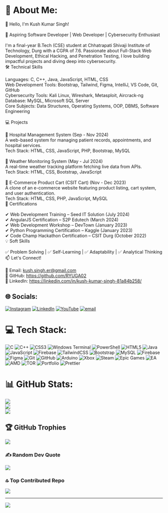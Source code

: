 # 💫 About Me:
👋 Hello, I'm Kush Kumar Singh!<br><br>🚀 Aspiring Software Developer | Web Developer | Cybersecurity Enthusiast<br><br>I'm a final-year B.Tech (CSE) student at Chhatrapati Shivaji Institute of Technology, Durg with a CGPA of 7.6. Passionate about Full-Stack Web Development, Ethical Hacking, and Penetration Testing, I love building impactful projects and diving deep into cybersecurity.<br>🛠️ Technical Skills<br><br>    Languages: C, C++, Java, JavaScript, HTML, CSS<br>    Web Development Tools: Bootstrap, Tailwind, Figma, IntelliJ, VS Code, Git, GitHub<br>    Cybersecurity Tools: Kali Linux, Wireshark, Metasploit, Aircrack-ng<br>    Database: MySQL, Microsoft SQL Server<br>    Core Subjects: Data Structures, Operating Systems, OOP, DBMS, Software Engineering<br><br>💻 Projects<br><br>🔹 Hospital Management System (Sep - Nov 2024)<br>A web-based system for managing patient records, appointments, and hospital services.<br>Tech Stack: HTML, CSS, JavaScript, PHP, Bootstrap, MySQL<br><br>🔹 Weather Monitoring System (May - Jul 2024)<br>A real-time weather tracking platform fetching live data from APIs.<br>Tech Stack: HTML, CSS, Bootstrap, JavaScript<br><br>🔹 E-Commerce Product Cart (CSIT Cart) (Nov - Dec 2023)<br>A clone of an e-commerce website featuring product listing, cart system, and user authentication.<br>Tech Stack: HTML, CSS, PHP, JavaScript, MySQL<br>📜 Certifications<br><br>✔ Web Development Training – Seed IT Solution (July 2024)<br>✔ AngularJS Certification – S2P Edutech (March 2024)<br>✔ Web Development Workshop – DevTown (January 2023)<br>✔ Python Programming Certification – Kaggle (January 2023)<br>✔ Code Champ Hackathon Certification – CSIT Durg (October 2022)<br>💡 Soft Skills<br><br>✅ Problem Solving | ✅ Self-Learning | ✅ Adaptability | ✅ Analytical Thinking<br>📫 Let's Connect!<br><br>📧 Email: kush.singh.er@gmail.com<br>🔗 GitHub: https://github.com/RYUGA02<br>🔗 LinkedIn: https://linkedin.com/in/kush-kumar-singh-81a84b258/<br>


## 🌐 Socials:
[![Instagram](https://img.shields.io/badge/Instagram-%23E4405F.svg?logo=Instagram&logoColor=white)](https://instagram.com/kush_kumar_singh_rajput_) [![LinkedIn](https://img.shields.io/badge/LinkedIn-%230077B5.svg?logo=linkedin&logoColor=white)](https://linkedin.com/in/kush-kumar-singh-81a84b258/) [![YouTube](https://img.shields.io/badge/YouTube-%23FF0000.svg?logo=YouTube&logoColor=white)](https://youtube.com/@kushkumarsingh7207) [![email](https://img.shields.io/badge/Email-D14836?logo=gmail&logoColor=white)](mailto:kush.singh.er@gmail.com) 

# 💻 Tech Stack:
![C](https://img.shields.io/badge/c-%2300599C.svg?style=for-the-badge&logo=c&logoColor=white) ![C++](https://img.shields.io/badge/c++-%2300599C.svg?style=for-the-badge&logo=c%2B%2B&logoColor=white) ![CSS3](https://img.shields.io/badge/css3-%231572B6.svg?style=for-the-badge&logo=css3&logoColor=white) ![Windows Terminal](https://img.shields.io/badge/Windows%20Terminal-%234D4D4D.svg?style=for-the-badge&logo=windows-terminal&logoColor=white) ![PowerShell](https://img.shields.io/badge/PowerShell-%235391FE.svg?style=for-the-badge&logo=powershell&logoColor=white) ![HTML5](https://img.shields.io/badge/html5-%23E34F26.svg?style=for-the-badge&logo=html5&logoColor=white) ![Java](https://img.shields.io/badge/java-%23ED8B00.svg?style=for-the-badge&logo=openjdk&logoColor=white) ![JavaScript](https://img.shields.io/badge/javascript-%23323330.svg?style=for-the-badge&logo=javascript&logoColor=%23F7DF1E) ![Firebase](https://img.shields.io/badge/firebase-%23039BE5.svg?style=for-the-badge&logo=firebase) ![TailwindCSS](https://img.shields.io/badge/tailwindcss-%2338B2AC.svg?style=for-the-badge&logo=tailwind-css&logoColor=white) ![Bootstrap](https://img.shields.io/badge/bootstrap-%238511FA.svg?style=for-the-badge&logo=bootstrap&logoColor=white) ![MySQL](https://img.shields.io/badge/mysql-4479A1.svg?style=for-the-badge&logo=mysql&logoColor=white) ![Firebase](https://img.shields.io/badge/firebase-a08021?style=for-the-badge&logo=firebase&logoColor=ffcd34) ![Figma](https://img.shields.io/badge/figma-%23F24E1E.svg?style=for-the-badge&logo=figma&logoColor=white) ![Git](https://img.shields.io/badge/git-%23F05033.svg?style=for-the-badge&logo=git&logoColor=white) ![GitHub](https://img.shields.io/badge/github-%23121011.svg?style=for-the-badge&logo=github&logoColor=white) ![Arduino](https://img.shields.io/badge/-Arduino-00979D?style=for-the-badge&logo=Arduino&logoColor=white) ![Xbox](https://img.shields.io/badge/xbox-%23107C10.svg?style=for-the-badge&logo=xbox&logoColor=white) ![Steam](https://img.shields.io/badge/steam-%23000000.svg?style=for-the-badge&logo=steam&logoColor=white) ![Epic Games](https://img.shields.io/badge/epicgames-%23313131.svg?style=for-the-badge&logo=epicgames&logoColor=white) ![EA](https://img.shields.io/badge/ea-%23000000.svg?style=for-the-badge&logo=ea&logoColor=white) ![AMD](https://img.shields.io/badge/AMD-%23000000.svg?style=for-the-badge&logo=amd&logoColor=white) ![TOR](https://img.shields.io/badge/tor-%237E4798.svg?style=for-the-badge&logo=tor-project&logoColor=white) ![Portfolio](https://img.shields.io/badge/Portfolio-%23000000.svg?style=for-the-badge&logo=firefox&logoColor=#FF7139) ![Prettier](https://img.shields.io/badge/prettier-%23F7B93E.svg?style=for-the-badge&logo=prettier&logoColor=black)
# 📊 GitHub Stats:
![](https://github-readme-stats.vercel.app/api?username=RYUGA02&theme=dark&hide_border=false&include_all_commits=true&count_private=false)<br/>
![](https://nirzak-streak-stats.vercel.app/?user=RYUGA02&theme=dark&hide_border=false)<br/>
![](https://github-readme-stats.vercel.app/api/top-langs/?username=RYUGA02&theme=dark&hide_border=false&include_all_commits=true&count_private=false&layout=compact)

## 🏆 GitHub Trophies
![](https://github-profile-trophy.vercel.app/?username=RYUGA02&theme=radical&no-frame=false&no-bg=true&margin-w=4)

### ✍️ Random Dev Quote
![](https://quotes-github-readme.vercel.app/api?type=horizontal&theme=radical)

### 🔝 Top Contributed Repo
![](https://github-contributor-stats.vercel.app/api?username=RYUGA02&limit=5&theme=dark&combine_all_yearly_contributions=true)

---
[![](https://visitcount.itsvg.in/api?id=RYUGA02&icon=0&color=0)](https://visitcount.itsvg.in)

<!-- Proudly created with GPRM ( https://gprm.itsvg.in ) -->
